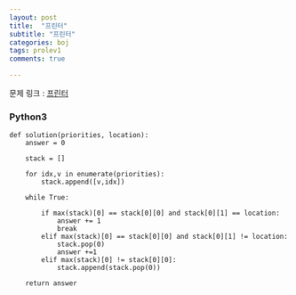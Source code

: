```yaml
---
layout: post
title:  "프린터"
subtitle: "프린터"
categories: boj
tags: prolev1
comments: true

---
```


문제 링크 : [프린터](https://programmers.co.kr/learn/courses/30/lessons/42587)

### Python3

```
def solution(priorities, location):
    answer = 0
    
    stack = []
    
    for idx,v in enumerate(priorities):
        stack.append([v,idx])
    
    while True:
        
        if max(stack)[0] == stack[0][0] and stack[0][1] == location:
            answer += 1
            break
        elif max(stack)[0] == stack[0][0] and stack[0][1] != location:
            stack.pop(0)
            answer +=1
        elif max(stack)[0] != stack[0][0]:
            stack.append(stack.pop(0))
            
    return answer
```
